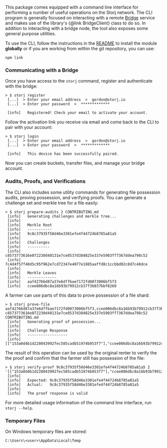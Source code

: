 This package comes equipped with a command line interface for performing a
number of useful operations on the Storj network. The CLI program is generally
focused on interacting with a remote [Bridge](https://github.com/Storj/bridge)
service and makes use of the library's {@link BridgeClient} class to do so. In
addition to interacting with a bridge node, the tool also exposes some general
purpose utilities.

To use the CLI, follow the instructions in the [README](https://github.com/Storj/core/blob/master/README.md) to install the module
**globally** or if you are working from within the git repository, you can use:

```
npm link
```

### Communicating with a Bridge

Once you have access to the `storj` command, register and authenticate with the
bridge:

```
> $ storj register
 [...]  > Enter your email address  >  gordon@storj.io
 [...]  > Enter your password  >  *************

 [info]   Registered! Check your email to activate your account.
```

Follow the activation link you receive via email and come back to the CLI to
pair with your account:

```
> $ storj login
 [...]  > Enter your email address  >  gordon@storj.io
 [...]  > Enter your password  >  *************

 [info]   This device has been successfully paired.
```

Now you can create buckets, transfer files, and manage your bridge account.

### Audits, Proofs, and Verifications

The CLI also includes some utility commands for generating file possession
audits, proving possession, and verifying proofs. You can generate a challenge
set and merkle tree for a file easily:

```
> $ storj prepare-audits 2 CONTRIBUTING.md
 [info]   Generating challenges and merkle tree...
 [info]
 [info]   Merkle Root
 [info]   -----------
 [info]   9c8c37935f58d46e3301efe4f44724b8785a81a5
 [info]
 [info]   Challenges
 [info]   ----------
 [info]   c8573773616e072230d40131e7ce8537d384825e337e5903ff7367ddea798c52
 [info]   7c4d4f57f40d5c95f962e7cd72347e4077e1885aaffd8c1ccbbd02c8d7c48dce
 [info]
 [info]   Merkle Leaves
 [info]   -------------
 [info]   aaf42766d87a37e6dffbae7172fd0073006bf5f3
 [info]   ccee086dbc8a16b93b79912cb37f3b037bbf8269
```

A farmer can use parts of this data to prove possession of a file shard:

```
> $ storj prove-file aaf42766d87a37e6dffbae7172fd0073006bf5f3,ccee086dbc8a16b93b79912cb37f3b037bbf8269 c8573773616e072230d40131e7ce8537d384825e337e5903ff7367ddea798c52 CONTRIBUTING.md
 [info]   Generating proof of possession...
 [info]
 [info]   Challenge Response
 [info]   ------------------
 [info]   [["153a0d4b1d228043992fec585cadb51974b053f7"],"ccee086dbc8a16b93b79912cb37f3b037bbf8269"]
```

The result of this operation can be used by the original renter to verify the
the proof and confirm that the farmer still has possession of the file:

```
> $ storj verify-proof 9c8c37935f58d46e3301efe4f44724b8785a81a5 2 '[["153a0d4b1d228043992fec585cadb51974b053f7"],"ccee086dbc8a16b93b79912cb37f3b037bbf8269"]'
 [info]
 [info]   Expected: 9c8c37935f58d46e3301efe4f44724b8785a81a5
 [info]   Actual:   9c8c37935f58d46e3301efe4f44724b8785a81a5
 [info]
 [info]   The proof response is valid
```

For more detailed usage information of the command line interface, run
`storj --help`.

### Temporary Files
On Windows temporary files are stored:

```
C:\Users\<user>\AppData\Local\Temp
```
